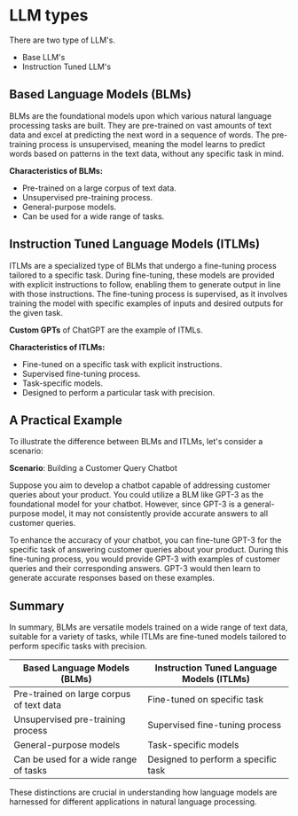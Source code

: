 # LLM types

There are two type of LLM's.

- Base LLM's
- Instruction Tuned LLM's

## Based Language Models (BLMs)

BLMs are the foundational models upon which various natural language processing tasks are built. They are pre-trained on vast amounts of text data and excel at predicting the next word in a sequence of words. The pre-training process is unsupervised, meaning the model learns to predict words based on patterns in the text data, without any specific task in mind.

**Characteristics of BLMs:**

- Pre-trained on a large corpus of text data.
- Unsupervised pre-training process.
- General-purpose models.
- Can be used for a wide range of tasks.

## Instruction Tuned Language Models (ITLMs)

ITLMs are a specialized type of BLMs that undergo a fine-tuning process tailored to a specific task. During fine-tuning, these models are provided with explicit instructions to follow, enabling them to generate output in line with those instructions. The fine-tuning process is supervised, as it involves training the model with specific examples of inputs and desired outputs for the given task.

**Custom GPTs** of ChatGPT are the example of ITMLs.

**Characteristics of ITLMs:**

- Fine-tuned on a specific task with explicit instructions.
- Supervised fine-tuning process.
- Task-specific models.
- Designed to perform a particular task with precision.

## A Practical Example

To illustrate the difference between BLMs and ITLMs, let's consider a scenario:

**Scenario**: Building a Customer Query Chatbot

Suppose you aim to develop a chatbot capable of addressing customer queries about your product. You could utilize a BLM like GPT-3 as the foundational model for your chatbot. However, since GPT-3 is a general-purpose model, it may not consistently provide accurate answers to all customer queries.

To enhance the accuracy of your chatbot, you can fine-tune GPT-3 for the specific task of answering customer queries about your product. During this fine-tuning process, you would provide GPT-3 with examples of customer queries and their corresponding answers. GPT-3 would then learn to generate accurate responses based on these examples.

## Summary

In summary, BLMs are versatile models trained on a wide range of text data, suitable for a variety of tasks, while ITLMs are fine-tuned models tailored to perform specific tasks with precision.

| **Based Language Models (BLMs)** | **Instruction Tuned Language Models (ITLMs)** |
|-----------------------------|----------------------------------------|
| Pre-trained on large corpus of text data | Fine-tuned on specific task |
| Unsupervised pre-training process | Supervised fine-tuning process |
| General-purpose models | Task-specific models |
| Can be used for a wide range of tasks | Designed to perform a specific task |

These distinctions are crucial in understanding how language models are harnessed for different applications in natural language processing.
